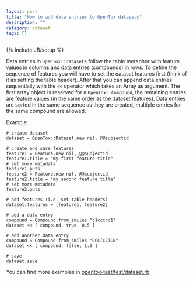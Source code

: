 ```yaml
---
layout: post
title: "How to add data entries to OpenTox datasets"
description: ""
category: dataset
tags: []
---
```

{% include JB/setup %}

Data entries in `OpenTox::Dataset`s follow the table metaphor with feature values in columns and data entries (compounds) in rows.
To define the sequence of features you will have to set the dataset features first (think of it as setting the table header). After that you can append data entries sequentially with the `<<` operator which takes an Array as argument. The first array object is reserved for a `OpenTox::Compound`, the remaining entries are feature values (in the same order as the dataset features). Data entries are sorted in the same sequence as they are created, multiple entries for the same compound are allowed.

Example:

    # create dataset
    dataset = OpenTox::Dataset.new nil, @@subjectid

    # create and save features
    feature1 = Feature.new nil, @@subjectid
    feature1.title = "my first feature title"
    # set more metadata
    feature1.puts
    feature2 = Feature.new nil, @@subjectid
    feature2.title = "my second feature title"
    # set more metadata
    feature2.puts

    # add features (i.e. set table headers)
    dataset.features = [feature1, feature2]

    # add a data entry
    compound = Compound.from_smiles "c1ccccc1"
    dataset << [ compound, true, 0.5 ]

    # add another data entry
    compound = Compound.from_smiles "CCC(CC)CN"
    dataset << [ compound, false, 1.0 ]

    # save
    dataset.save

You can find more examples in [opentox-test/test/dataset.rb](https://github.com/opentox/opentox-test/blob/fbc246e92d4dbfa3d108e6c3fa9b613e9aff9945/test/dataset.rb)
